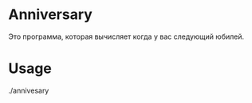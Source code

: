 # Anniversary
Это программа, которая вычисляет когда у вас следующий юбилей.

# Usage
./annivesary <day> <month> <year>
